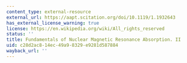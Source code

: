 ```yaml
---
content_type: external-resource
external_url: https://aapt.scitation.org/doi/10.1119/1.1932643
has_external_license_warning: true
license: https://en.wikipedia.org/wiki/All_rights_reserved
status: ''
title: Fundamentals of Nuclear Magnetic Resonance Absorption. II
uid: c28d2ac8-14ec-49a9-8329-e9281d587884
wayback_url: ''
---
```

